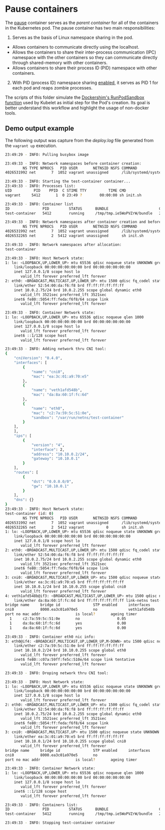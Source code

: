 # Pause containers

The [pause][1] container serves as the *parent container* for all of the
containers in the Kubernetes pod. The pause container has two main
responsibilities:

1. Serves as the basis of Linux namespace sharing in the pod.
* Allows containers to communicate directly using the localhost.
* Allows the containers to share their inter-process communication (IPC)
namespace with the other containers so they can communicate directly through
shared-memory with other containers.
* Allows containers to share their process ID (PID) namespace with other
containers.
2. With PID (process ID) namespace sharing [enabled][3], it serves as PID 1
for each pod and reaps zombie processes.

The scripts of this folder simulate the [Dockershim's RunPodSandbox
function][2] used by Kubelet as initial step for the Pod's creation.
Its goal is better understand this workflow and highlight the usage of
non-docker tools.

[1]: https://github.com/kubernetes-csi/driver-registrar/blob/master/vendor/k8s.io/kubernetes/build/pause/pause.c
[2]: https://github.com/kubernetes/kubernetes/blob/v1.20.4/pkg/kubelet/dockershim/docker_sandbox.go#L84-L205
[3]: https://kubernetes.io/docs/tasks/configure-pod-container/share-process-namespace/

## Demo output example

The following output was capture from the *deploy.log* file generated
from the `vagrant up` execution.

```bash
23:49:29 - INFO: Pulling busybox image

23:49:33 - INFO: Network namespaces before container creation:
        NS TYPE NPROCS   PID USER       NETNSID NSFS COMMAND
4026531992 net       7  1052 vagrant unassigned      /lib/systemd/systemd --user

23:49:33 - INFO: Starting the test-container container...
23:49:33 - INFO: Processes list:
UID          PID    PPID  C STIME TTY          TIME CMD
vagrant     5412       1  0 23:49 ?        00:00:00 sh init.sh

23:49:33 - INFO: Container list
ID               PID         STATUS      BUNDLE                       CREATED                          OWNER
test-container   5412        running     /tmp/tmp.ie5WoPVZrW/bundle   2021-03-18T23:49:33.250824015Z   vagrant

23:49:33 - INFO: Network namespaces after container creation and before allocation:
        NS TYPE NPROCS   PID USER       NETNSID NSFS COMMAND
4026531992 net       7  1052 vagrant unassigned      /lib/systemd/systemd --user
4026532265 net       2  5412 vagrant unassigned      sh init.sh

23:49:33 - INFO: Network namespaces after allocation:
test-container

23:49:33 - INFO: Host Network state:
1: lo: <LOOPBACK,UP,LOWER_UP> mtu 65536 qdisc noqueue state UNKNOWN group default qlen 1000
    link/loopback 00:00:00:00:00:00 brd 00:00:00:00:00:00
    inet 127.0.0.1/8 scope host lo
       valid_lft forever preferred_lft forever
2: eth0: <BROADCAST,MULTICAST,UP,LOWER_UP> mtu 1500 qdisc fq_codel state UP group default qlen 1000
    link/ether 52:54:00:da:f6:f8 brd ff:ff:ff:ff:ff:ff
    inet 10.0.2.75/24 brd 10.0.2.255 scope global dynamic eth0
       valid_lft 3521sec preferred_lft 3521sec
    inet6 fe80::5054:ff:feda:f6f8/64 scope link
       valid_lft forever preferred_lft forever

23:49:33 - INFO: Container Network state:
1: lo: <LOOPBACK,UP,LOWER_UP> mtu 65536 qdisc noqueue qlen 1000
    link/loopback 00:00:00:00:00:00 brd 00:00:00:00:00:00
    inet 127.0.0.1/8 scope host lo
       valid_lft forever preferred_lft forever
    inet6 ::1/128 scope host
       valid_lft forever preferred_lft forever

23:49:33 - INFO: Adding network thru CNI tool:
{
    "cniVersion": "0.4.0",
    "interfaces": [
        {
            "name": "cni0",
            "mac": "ea:3c:01:a9:70:e5"
        },
        {
            "name": "veth1afd548b",
            "mac": "da:8a:60:1f:fc:6d"
        },
        {
            "name": "eth0",
            "mac": "c2:7a:59:5c:51:0e",
            "sandbox": "/var/run/netns/test-container"
        }
    ],
    ],
    "ips": [
        {
            "version": "4",
            "interface": 2,
            "address": "10.10.0.2/24",
            "gateway": "10.10.0.1"
        }
    ],
    "routes": [
        {
            "dst": "0.0.0.0/0",
            "gw": "10.10.0.1"
        }
    ],
    "dns": {}
}
23:49:33 - INFO: Host Network state:
test-container (id: 0)
        NS TYPE NPROCS   PID USER       NETNSID NSFS COMMAND
4026531992 net       7  1052 vagrant unassigned      /lib/systemd/systemd --user
4026532265 net       2  5412 vagrant          0      sh init.sh
1: lo: <LOOPBACK,UP,LOWER_UP> mtu 65536 qdisc noqueue state UNKNOWN group default qlen 1000
    link/loopback 00:00:00:00:00:00 brd 00:00:00:00:00:00
    inet 127.0.0.1/8 scope host lo
       valid_lft forever preferred_lft forever
2: eth0: <BROADCAST,MULTICAST,UP,LOWER_UP> mtu 1500 qdisc fq_codel state UP group default qlen 1000
    link/ether 52:54:00:da:f6:f8 brd ff:ff:ff:ff:ff:ff
    inet 10.0.2.75/24 brd 10.0.2.255 scope global dynamic eth0
       valid_lft 3521sec preferred_lft 3521sec
    inet6 fe80::5054:ff:feda:f6f8/64 scope link
       valid_lft forever preferred_lft forever
3: cni0: <BROADCAST,MULTICAST,UP,LOWER_UP> mtu 1500 qdisc noqueue state UNKNOWN group default qlen 1000
    link/ether ea:3c:01:a9:70:e5 brd ff:ff:ff:ff:ff:ff
    inet 10.10.0.1/24 brd 10.10.0.255 scope global cni0
       valid_lft forever preferred_lft forever
4: veth1afd548b@if3: <BROADCAST,MULTICAST,UP,LOWER_UP> mtu 1500 qdisc noqueue master cni0 state UP group default
    link/ether da:8a:60:1f:fc:6d brd ff:ff:ff:ff:ff:ff link-netns test-container
bridge name     bridge id               STP enabled     interfaces
cni0            8000.ea3c01a970e5       no              veth1afd548b
port no mac addr                is local?       ageing timer
  1     c2:7a:59:5c:51:0e       no                 0.05
  1     da:8a:60:1f:fc:6d       yes                0.00
  1     da:8a:60:1f:fc:6d       yes                0.00

23:49:33 - INFO: Container eth0 nic info:
3: eth0@if4: <BROADCAST,MULTICAST,UP,LOWER_UP,M-DOWN> mtu 1500 qdisc noqueue
    link/ether c2:7a:59:5c:51:0e brd ff:ff:ff:ff:ff:ff
    inet 10.10.0.2/24 brd 10.10.0.255 scope global eth0
       valid_lft forever preferred_lft forever
    inet6 fe80::c07a:59ff:fe5c:510e/64 scope link tentative
       valid_lft forever preferred_lft forever

23:49:33 - INFO: Droping network thru CNI tool:

23:49:33 - INFO: Host Network state:
1: lo: <LOOPBACK,UP,LOWER_UP> mtu 65536 qdisc noqueue state UNKNOWN group default qlen 1000
    link/loopback 00:00:00:00:00:00 brd 00:00:00:00:00:00
    inet 127.0.0.1/8 scope host lo
       valid_lft forever preferred_lft forever
2: eth0: <BROADCAST,MULTICAST,UP,LOWER_UP> mtu 1500 qdisc fq_codel state UP group default qlen 1000
    link/ether 52:54:00:da:f6:f8 brd ff:ff:ff:ff:ff:ff
    inet 10.0.2.75/24 brd 10.0.2.255 scope global dynamic eth0
       valid_lft 3521sec preferred_lft 3521sec
    inet6 fe80::5054:ff:feda:f6f8/64 scope link
       valid_lft forever preferred_lft forever
3: cni0: <BROADCAST,MULTICAST,UP> mtu 1500 qdisc noqueue state UNKNOWN group default qlen 1000
    link/ether ea:3c:01:a9:70:e5 brd ff:ff:ff:ff:ff:ff
    inet 10.10.0.1/24 brd 10.10.0.255 scope global cni0
       valid_lft forever preferred_lft forever
bridge name     bridge id               STP enabled     interfaces
cni0            8000.ea3c01a970e5       no
port no mac addr                is local?       ageing timer

23:49:33 - INFO: Container Network state:
1: lo: <LOOPBACK,UP,LOWER_UP> mtu 65536 qdisc noqueue qlen 1000
    link/loopback 00:00:00:00:00:00 brd 00:00:00:00:00:00
    inet 127.0.0.1/8 scope host lo
       valid_lft forever preferred_lft forever
    inet6 ::1/128 scope host
       valid_lft forever preferred_lft forever

23:49:33 - INFO: Containers list:
ID               PID         STATUS      BUNDLE                       CREATED                          OWNER
test-container   5412        running     /tmp/tmp.ie5WoPVZrW/bundle   2021-03-18T23:49:33.250824015Z   vagrant

23:49:33 - INFO: Stopping test-container container
```
